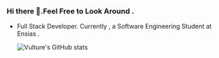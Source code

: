 ### Hi there 👋.Feel Free to Look Around .



- Full Stack Developer. Currently , a Software Engineering Student at Ensias .

  ![Vulture's GitHub stats](https://github-readme-stats.vercel.app/api?username=vulture990&theme=buefy&count_private=true)

